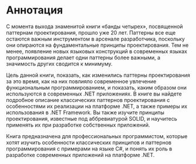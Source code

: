 # Аннотация
С момента выхода знаменитой книги «банды четырех», посвященной паттернам проектирования, прошло уже 20 лет. Паттерны все еще остаются важным инструментом в арсенале разработчика, поскольку они опираются на фундаментальные принципы проектирования. Тем не менее, появление новых языковых конструкций в современных языках программирования делает одни паттерны более важными, а значимость других сводится к минимуму. 

Цель данной книги, показать, как изменились паттерны проектирования за это время, как на них повлияло современное увлечение функциональным программированием, и показать, каким образом они используются в современных .NET приложениях. В книге вы найдете подробное описание классических паттернов проектирования с особенностями их реализации на платформе .NET, а также примеры их использования в .NET Framework. Вы также изучите принципы проектирования, известные под аббревиатурой SOLID, и научитесь применять их при разработке собственных приложений.

Книга предназначена для профессиональных программистом, которые хотят изучить особенности классических принципов и паттернов программирования с примерами на языке C#, и понять их роль в разработке современных приложений на платформе .NET.
